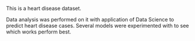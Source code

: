 This is a heart disease dataset.

Data analysis was performed on it with application of Data Science to predict heart disease cases.
Several models were experimented with to see which works perform best.

